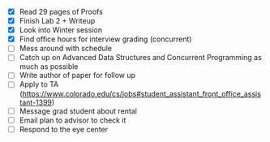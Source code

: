 - [x] Read 29 pages of Proofs
- [x] Finish Lab 2 + Writeup
- [x] Look into Winter session
- [x] Find office hours for interview grading (concurrent)
- [ ] Mess around with schedule
- [ ] Catch up on Advanced Data Structures and Concurrent Programming as much as possible
- [ ] Write author of paper for follow up
- [ ] Apply to TA (https://www.colorado.edu/cs/jobs#student_assistant_front_office_assistant-1399)
- [ ] Message grad student about rental
- [ ] Email plan to advisor to check it
- [ ] Respond to the eye center